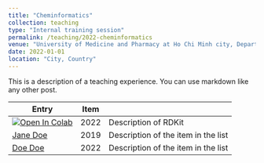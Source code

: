 ```yaml
---
title: "Cheminformatics"
collection: teaching
type: "Internal training session"
permalink: /teaching/2022-cheminformatics
venue: "University of Medicine and Pharmacy at Ho Chi Minh city, Department of Organic Chemistry"
date: 2022-01-01
location: "City, Country"
---
```


This is a description of a teaching experience. You can use markdown like any other post.

| Entry            | Item   |                                                              |
| --------         | ------ | ------------------------------------------------------------ |
| [![Open In Colab](https://colab.research.google.com/assets/colab-badge.svg)](https://colab.research.google.com/github/TieuLongPhan/TieuLongPhan.github.io/blob/master/_teaching/Material/Cheminformatics/1.%20RDKIT_tutorial.ipynb)   | 2022   | Description of RDKit                          |
| [Jane Doe](#)    | 2019   | Description of the item in the list                          |
| [Doe Doe](#)     | 2022   | Description of the item in the list                          |

